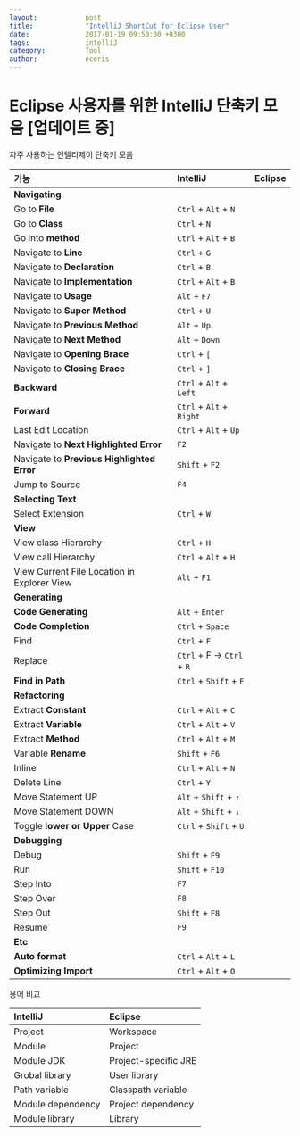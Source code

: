 ```yaml
---
layout:            post
title:             "IntelliJ ShortCut for Eclipse User"
date:              2017-01-19 09:50:00 +0300
tags:              intelliJ
category:          Tool
author:            eceris
---
```


# Eclipse 사용자를 위한 IntelliJ 단축키 모음 [업데이트 중]
자주 사용하는 인텔리제이 단축키 모음

| 기능 | IntelliJ | Eclipse |
|:--------|:--------|:--------|
| **Navigating** |  | |
| Go to **File** | `Ctrl` + `Alt` + `N` |  |
| Go to **Class** | `Ctrl` + `N` | |
| Go into **method** | `Ctrl` + `Alt` + `B` | |
| Navigate to **Line** | `Ctrl` + `G` | |
| Navigate to **Declaration** | `Ctrl` + `B` | |
| Navigate to **Implementation** | `Ctrl` + `Alt` + `B` | |
| Navigate to **Usage** | `Alt` + `F7` | |
| Navigate to **Super Method** | `Ctrl` + `U` | |
| Navigate to **Previous Method** | `Alt` + `Up` | |
| Navigate to **Next Method** | `Alt` + `Down` | |
| Navigate to **Opening Brace** | `Ctrl` + `[` | |
| Navigate to **Closing Brace** | `Ctrl` + `]` | |
| **Backward** | `Ctrl` + `Alt` + `Left` | |
| **Forward** | `Ctrl` + `Alt` + `Right` | |
| Last Edit Location | `Ctrl` + `Alt` + `Up` | |
| Navigate to **Next Highlighted Error** | `F2` | |
| Navigate to **Previous Highlighted Error** | `Shift` + `F2` | |
| Jump to Source | `F4` | |
| **Selecting Text** | | |
| Select Extension | `Ctrl` + `W` | |
| **View** | | |
| View class Hierarchy | `Ctrl` + `H` | |
| View call Hierarchy | `Ctrl` + `Alt` + `H` | |
| View Current File Location in Explorer View | `Alt` + `F1` | |
| **Generating** | | |
| **Code Generating** | `Alt` + `Enter` | |
| **Code Completion** | `Ctrl` + `Space` | |
| Find | `Ctrl` + `F` | |
| Replace  | `Ctrl` + F -> `Ctrl` + `R` | |
| **Find in Path** | `Ctrl` + `Shift` + `F` | |
| **Refactoring** | | |
| Extract **Constant** | `Ctrl` + `Alt` + `C` | |
| Extract **Variable** | `Ctrl` + `Alt` + `V` | |
| Extract **Method** | `Ctrl` + `Alt` + `M` | |
| Variable **Rename** | `Shift` + `F6` | |
| Inline | `Ctrl` + `Alt` + `N` | |
| Delete Line | `Ctrl` + `Y` | |
| Move Statement UP | `Alt` + `Shift` + `↑` | |
| Move Statement DOWN | `Alt` + `Shift` + `↓` | |
| Toggle **lower or Upper** Case | `Ctrl` + `Shift` + `U` | |
| **Debugging** | | |
| Debug | `Shift` + `F9` | |
| Run | `Shift` + `F10` | |
| Step Into | `F7` | |
| Step Over | `F8` | |
| Step Out | `Shift` + `F8` | |
| Resume | `F9` | |
| **Etc** | | |
| **Auto format** | `Ctrl` + `Alt` + `L` | |
| **Optimizing Import** | `Ctrl` + `Alt` + `O` | |


용어 비교

|IntelliJ | Eclipse |
|:--------|:--------|
| Project | Workspace |
| Module | Project |
| Module JDK | Project-specific JRE |
| Grobal library | User library |
| Path variable | Classpath variable |
| Module dependency | Project dependency |
| Module library | Library |

